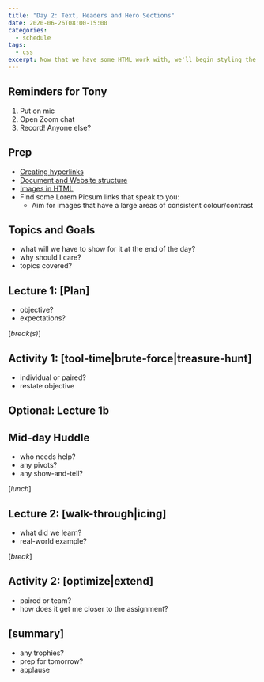 ```yaml
---
title: "Day 2: Text, Headers and Hero Sections"
date: 2020-06-26T08:00-15:00
categories:
  - schedule
tags:
  - css
excerpt: Now that we have some HTML work with, we'll begin styling the text, insert an image or two and add a top bar.
---
```

## Reminders for Tony
1. Put on mic
2. Open Zoom chat
3. Record! Anyone else?

## Prep
- [Creating hyperlinks](https://developer.mozilla.org/en-US/docs/Learn/HTML/Introduction_to_HTML/Creating_hyperlinks)
- [Document and Website structure](https://developer.mozilla.org/en-US/docs/Learn/HTML/Introduction_to_HTML/Document_and_website_structure)
- [Images in HTML](https://developer.mozilla.org/en-US/docs/Learn/HTML/Multimedia_and_embedding/Images_in_HTML)
- Find some Lorem Picsum links that speak to you:
  - Aim for images that have a large areas of consistent colour/contrast

## Topics and Goals
- what will we have to show for it at the end of the day?
- why should I care?
- topics covered?

## Lecture 1: [Plan]
- objective?
- expectations?

[*break(s)*]

## Activity 1: [tool-time|brute-force|treasure-hunt]
- individual or paired?
- restate objective

## Optional: Lecture 1b

## Mid-day Huddle
- who needs help?
- any pivots?
- any show-and-tell?

[*lunch*]

## Lecture 2: [walk-through|icing]
- what did we learn?
- real-world example?

[*break*]

## Activity 2: [optimize|extend]
- paired or team?
- how does it get me closer to the assignment?

## [summary]
- any trophies?
- prep for tomorrow?
- applause